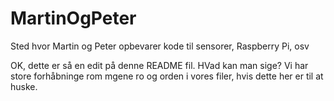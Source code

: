 # MartinOgPeter
Sted hvor Martin og Peter opbevarer kode til sensorer, Raspberry Pi, osv

OK, dette er så en edit på denne README fil. HVad kan man sige? Vi har store forhåbninge rom mgene ro og orden i vores filer, hvis dette her er til at huske.
